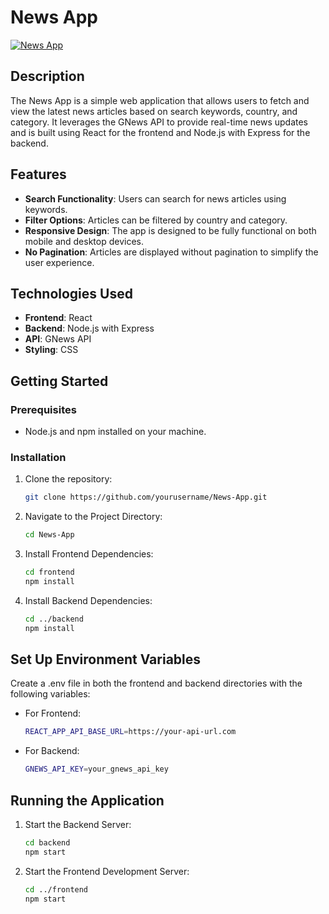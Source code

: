 # News App

[![News App](https://img.shields.io/badge/Visit-News%20App-blue)](https://newspage-7bb47.web.app/)

## Description

The News App is a simple web application that allows users to fetch and view the latest news articles based on search keywords, country, and category. It leverages the GNews API to provide real-time news updates and is built using React for the frontend and Node.js with Express for the backend.

## Features

- **Search Functionality**: Users can search for news articles using keywords.
- **Filter Options**: Articles can be filtered by country and category.
- **Responsive Design**: The app is designed to be fully functional on both mobile and desktop devices.
- **No Pagination**: Articles are displayed without pagination to simplify the user experience.

## Technologies Used

- **Frontend**: React
- **Backend**: Node.js with Express
- **API**: GNews API
- **Styling**: CSS

## Getting Started

### Prerequisites

- Node.js and npm installed on your machine.

### Installation

1. Clone the repository:

   ```bash
   git clone https://github.com/yourusername/News-App.git

2. Navigate to the Project Directory:

   ```bash
   cd News-App

3. Install Frontend Dependencies:

   ```bash
   cd frontend
   npm install

4. Install Backend Dependencies:

   ```bash
   cd ../backend
   npm install

## Set Up Environment Variables

Create a .env file in both the frontend and backend directories with the following variables:

- For Frontend:

  ```bash
  REACT_APP_API_BASE_URL=https://your-api-url.com

- For Backend:

  ```bash
  GNEWS_API_KEY=your_gnews_api_key

## Running the Application

1. Start the Backend Server:

   ```bash
   cd backend
   npm start

2. Start the Frontend Development Server:

   ```bash
   cd ../frontend
   npm start



